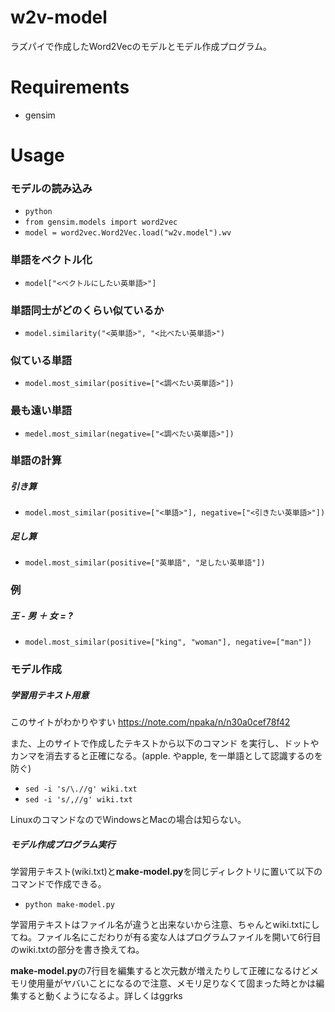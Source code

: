 # w2v-model
ラズパイで作成したWord2Vecのモデルとモデル作成プログラム。

# Requirements
* gensim

# Usage
### モデルの読み込み

* `python`
* `from gensim.models import word2vec`
* `model = word2vec.Word2Vec.load("w2v.model").wv`

### 単語をベクトル化

* `model["<ベクトルにしたい英単語>"]`

### 単語同士がどのくらい似ているか

* `model.similarity("<英単語>", "<比べたい英単語>")`

### 似ている単語

* `model.most_similar(positive=["<調べたい英単語>"])`

### 最も遠い単語

* `medel.most_similar(negative=["<調べたい英単語>"])`

### 単語の計算

##### 引き算

* `model.most_similar(positive=["<単語>"], negative=["<引きたい英単語>"])`

##### 足し算

* `model.most_similar(positive=["英単語", "足したい英単語"])`

### 例
##### 王 - 男 ＋ 女 = ?

* `model.most_similar(positive=["king", "woman"], negative=["man"])`

### モデル作成
##### 学習用テキスト用意

このサイトがわかりやすい
https://note.com/npaka/n/n30a0cef78f42

また、上のサイトで作成したテキストから以下のコマンド
を実行し、ドットやカンマを消去すると正確になる。(apple. やapple, を一単語として認識するのを防ぐ)

* `sed -i 's/\.//g' wiki.txt`
* `sed -i 's/,//g' wiki.txt`

LinuxのコマンドなのでWindowsとMacの場合は知らない。

##### モデル作成プログラム実行

学習用テキスト(wiki.txt)と**make-model.py**を同じディレクトリに置いて以下のコマンドで作成できる。

* `python make-model.py`

学習用テキストはファイル名が違うと出来ないから注意、ちゃんとwiki.txtにしてね。ファイル名にこだわりが有る変な人はプログラムファイルを開いて6行目のwiki.txtの部分を書き換えてね。

**make-model.py**の7行目を編集すると次元数が増えたりして正確になるけどメモリ使用量がヤバいことになるので注意、メモリ足りなくて固まった時とかは編集すると動くようになるよ。詳しくはggrks
